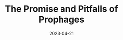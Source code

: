 ---
title: "The Promise and Pitfalls of Prophages"
date: 2023-04-21
image: /assets/images/news/1_new_computational_tool_for_capsids.png
image_width: 120
summary: >
  **Antoni Luque** contributed to a large-scale prophage analysis (bioRxiv). The work highlights opportunities and caveats
  in prophage discovery and interpretation.
links:
  primary: https://doi.org/10.1101/2023.04.20.537752
---